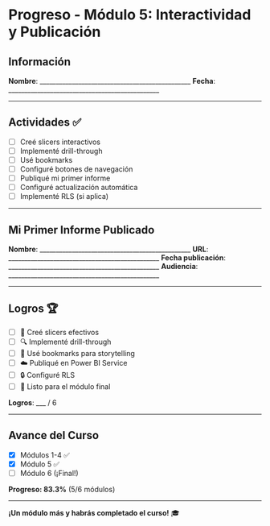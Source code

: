# Progreso - Módulo 5: Interactividad y Publicación

## Información
**Nombre**: _______________________________________________
**Fecha**: _______________________________________________

---

## Actividades ✅
- [ ] Creé slicers interactivos
- [ ] Implementé drill-through
- [ ] Usé bookmarks
- [ ] Configuré botones de navegación
- [ ] Publiqué mi primer informe
- [ ] Configuré actualización automática
- [ ] Implementé RLS (si aplica)

---

## Mi Primer Informe Publicado

**Nombre**: _______________________________________________
**URL**: _______________________________________________
**Fecha publicación**: _______________________________________________
**Audiencia**: _______________________________________________

---

## Logros 🏆
- [ ] 🎯 Creé slicers efectivos
- [ ] 🔍 Implementé drill-through
- [ ] 📖 Usé bookmarks para storytelling
- [ ] ☁️ Publiqué en Power BI Service
- [ ] 🔒 Configuré RLS
- [ ] 🚀 Listo para el módulo final

**Logros**: ___ / 6

---

## Avance del Curso
- [x] Módulos 1-4 ✅
- [x] Módulo 5 ✅
- [ ] Módulo 6 (¡Final!)

**Progreso: 83.3%** (5/6 módulos)

---

**¡Un módulo más y habrás completado el curso!** 🎓
